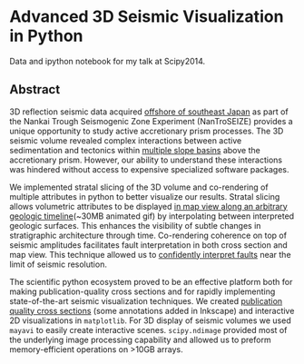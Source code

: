Advanced 3D Seismic Visualization in Python
==========================================

Data and ipython notebook for my talk at Scipy2014.

Abstract
--------

3D reflection seismic data acquired [offshore of southeast Japan](http://penecontemporaneo.us/scipy2014/LocationMap.png "Location Map") as part of the Nankai Trough Seismogenic Zone Experiment  (NanTroSEIZE) provides a unique opportunity to study active accretionary prism processes.  The 3D seismic volume revealed complex interactions between active sedimentation and tectonics within [multiple slope basins](http://penecontemporaneo.us/scipy2014/inline_2695_w_interp_brown_seismic.png "Cross section through entire accretionary prism illustrating multiple isolated sedimentary basins") above the accretionary prism. However, our ability to understand these interactions was hindered without access to expensive specialized software packages. 

We implemented stratal slicing of the 3D volume and co-rendering of multiple attributes in python to better visualize our results.  Stratal slicing allows volumetric attributes to be displayed [in map view along an arbitrary geologic timeline](http://penecontemporaneo.us/scipy2014/stratal_slicing_animation.gif "Stratal Slicing Animation")(~30MB animated gif) by interpolating between interpreted geologic surfaces.  This enhances the visibility of subtle changes in stratigraphic architecture through time. Co-rendering coherence on top of seismic amplitudes facilitates fault interpretation in both cross section and map view.  This technique allowed us to [confidently interpret faults](http://penecontemporaneo.us/scipy2014/ContemporaneousStrikeSlipAndNormalFaults.png "Corendering attributes for fault interpretation") near the limit of seismic resolution.  

The scientific python ecosystem proved to be an effective platform both for making publication-quality cross sections and for rapidly implementing state-of-the-art seismic visualization techniques. We created [publication quality cross sections](http://penecontemporaneo.us/scipy2014/Basin_uplift.png "Example cross section") (some annotations added in Inkscape) and interactive 2D visualizations in ``matplotlib``.  For 3D display of seismic volumes we used ``mayavi`` to easily create interactive scenes. ``scipy.ndimage`` provided most of the underlying image processing capability and allowed us to preform memory-efficient operations on >10GB arrays.  

